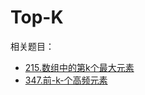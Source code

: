 # Top-K

相关题目：

- [215.数组中的第k个最大元素](../questions/leetcode/215.kth-largest-element-in-an-array/README.md)
- [347.前-k-个高频元素](../questions/leetcode/347.top-k-frequent-elements/README.md)
